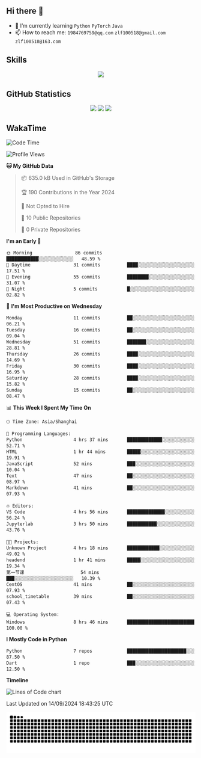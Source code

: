 ## Hi there 👋

- 🌱 I’m currently learning `Python` `PyTorch` `Java`
- 📫 How to reach me: `1984769759@qq.com` `zlf100518@gmail.com` `zlf100518@163.com`

## Skills
<div align="center"> <img src="https://skillicons.dev/icons?i=python,linux,git,github,html,css,js" /> </div>

## GitHub Statistics

<div align="center">
  <img src="https://github-readme-stats.vercel.app/api?username=mrcchenfeng&show_icons=true&theme=tokyonight" />
  <img src="https://github-readme-stats.vercel.app/api/top-langs/?username=mrcchenfeng&show_icons=true&theme=tokyonight" />
  <img src="https://github-readme-activity-graph.vercel.app/graph?username=mrcchenfeng&theme=xcode" />
</div>

## WakaTime

<!--START_SECTION:waka-->
![Code Time](http://img.shields.io/badge/Code%20Time-91%20hrs-blue)

![Profile Views](http://img.shields.io/badge/Profile%20Views-0-blue)

**🐱 My GitHub Data** 

> 📦 635.0 kB Used in GitHub's Storage 
 > 
> 🏆 190 Contributions in the Year 2024
 > 
> 🚫 Not Opted to Hire
 > 
> 📜 10 Public Repositories 
 > 
> 🔑 0 Private Repositories 
 > 
**I'm an Early 🐤** 

```text
🌞 Morning                86 commits          ████████████░░░░░░░░░░░░░   48.59 % 
🌆 Daytime                31 commits          ████░░░░░░░░░░░░░░░░░░░░░   17.51 % 
🌃 Evening                55 commits          ████████░░░░░░░░░░░░░░░░░   31.07 % 
🌙 Night                  5 commits           █░░░░░░░░░░░░░░░░░░░░░░░░   02.82 % 
```
📅 **I'm Most Productive on Wednesday** 

```text
Monday                   11 commits          ██░░░░░░░░░░░░░░░░░░░░░░░   06.21 % 
Tuesday                  16 commits          ██░░░░░░░░░░░░░░░░░░░░░░░   09.04 % 
Wednesday                51 commits          ███████░░░░░░░░░░░░░░░░░░   28.81 % 
Thursday                 26 commits          ████░░░░░░░░░░░░░░░░░░░░░   14.69 % 
Friday                   30 commits          ████░░░░░░░░░░░░░░░░░░░░░   16.95 % 
Saturday                 28 commits          ████░░░░░░░░░░░░░░░░░░░░░   15.82 % 
Sunday                   15 commits          ██░░░░░░░░░░░░░░░░░░░░░░░   08.47 % 
```


📊 **This Week I Spent My Time On** 

```text
🕑︎ Time Zone: Asia/Shanghai

💬 Programming Languages: 
Python                   4 hrs 37 mins       █████████████░░░░░░░░░░░░   52.71 % 
HTML                     1 hr 44 mins        █████░░░░░░░░░░░░░░░░░░░░   19.91 % 
JavaScript               52 mins             ███░░░░░░░░░░░░░░░░░░░░░░   10.04 % 
Text                     47 mins             ██░░░░░░░░░░░░░░░░░░░░░░░   08.97 % 
Markdown                 41 mins             ██░░░░░░░░░░░░░░░░░░░░░░░   07.93 % 

🔥 Editors: 
VS Code                  4 hrs 56 mins       ██████████████░░░░░░░░░░░   56.24 % 
Jupyterlab               3 hrs 50 mins       ███████████░░░░░░░░░░░░░░   43.76 % 

🐱‍💻 Projects: 
Unknown Project          4 hrs 18 mins       ████████████░░░░░░░░░░░░░   49.02 % 
headend                  1 hr 41 mins        █████░░░░░░░░░░░░░░░░░░░░   19.34 % 
第一节课                     54 mins             ███░░░░░░░░░░░░░░░░░░░░░░   10.39 % 
CentOS                   41 mins             ██░░░░░░░░░░░░░░░░░░░░░░░   07.93 % 
school_timetable         39 mins             ██░░░░░░░░░░░░░░░░░░░░░░░   07.43 % 

💻 Operating System: 
Windows                  8 hrs 46 mins       █████████████████████████   100.00 % 
```

**I Mostly Code in Python** 

```text
Python                   7 repos             ██████████████████████░░░   87.50 % 
Dart                     1 repo              ███░░░░░░░░░░░░░░░░░░░░░░   12.50 % 
```



**Timeline**

![Lines of Code chart](https://raw.githubusercontent.com/mrcchenfeng/mrcchenfeng/main/assets/bar_graph.png)


 Last Updated on 14/09/2024 18:43:25 UTC
<!--END_SECTION:waka-->

<div align="center"><img src="./assets/github-snake-dark.svg" /></div>
